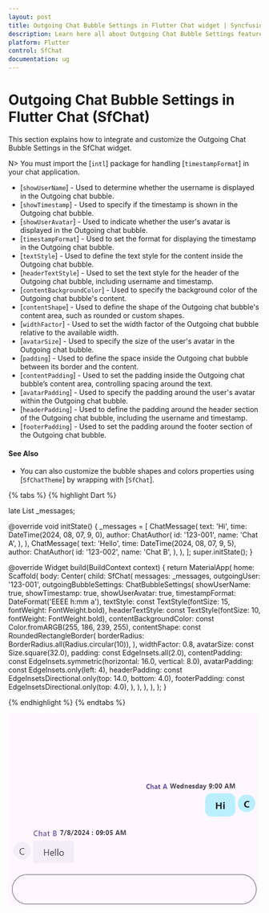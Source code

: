 ```yaml
---
layout: post
title: Outgoing Chat Bubble Settings in Flutter Chat widget | Syncfusion
description: Learn here all about Outgoing Chat Bubble Settings feature of Syncfusion Flutter Chat (SfChat) widget and more.
platform: Flutter
control: SfChat
documentation: ug
---
```


# Outgoing Chat Bubble Settings in Flutter Chat (SfChat)
This section explains how to integrate and customize the Outgoing Chat Bubble Settings in the SfChat widget.

N> You must import the [`intl`] package for handling [`timestampFormat`] in your chat application.

* [`showUserName`] - Used to determine whether the username is displayed in the Outgoing chat bubble.
* [`showTimestamp`] - Used to specify if the timestamp is shown in the Outgoing chat bubble.
* [`showUserAvatar`] - Used to indicate whether the user's avatar is displayed in the Outgoing chat bubble.
* [`timestampFormat`] - Used to set the format for displaying the timestamp in the Outgoing chat bubble.
* [`textStyle`] - Used to define the text style for the content inside the Outgoing chat bubble.
* [`headerTextStyle`] - Used to set the text style for the header of the Outgoing chat bubble, including username and timestamp.
* [`contentBackgroundColor`] - Used to specify the background color of the Outgoing chat bubble's content.
* [`contentShape`] - Used to define the shape of the Outgoing chat bubble's content area, such as rounded or custom shapes.
* [`widthFactor`] - Used to set the width factor of the Outgoing chat bubble relative to the available width.
* [`avatarSize`] - Used to specify the size of the user's avatar in the Outgoing chat bubble.
* [`padding`] - Used to define the space inside the Outgoing chat bubble between its border and the content.
* [`contentPadding`] - Used to set the padding inside the Outgoing chat bubble’s content area, controlling spacing around the text.
* [`avatarPadding`] - Used to specify the padding around the user's avatar within the Outgoing chat bubble.
* [`headerPadding`] - Used to define the padding around the header section of the Outgoing chat bubble, including the username and timestamp.
* [`footerPadding`] - Used to set the padding around the footer section of the Outgoing chat bubble.

#### See Also

* You can also customize the bubble shapes and colors properties using [`SfChatTheme`] by wrapping with [`SfChat`].

{% tabs %}
{% highlight Dart %}

late List<ChatMessage> _messages;

@override
void initState() {
  _messages = <ChatMessage>[
    ChatMessage(
      text: 'Hi',
      time: DateTime(2024, 08, 07, 9, 0),
      author: ChatAuthor(
        id: '123-001',
        name: 'Chat A',
      ),
    ),
    ChatMessage(
      text: 'Hello',
      time: DateTime(2024, 08, 07, 9, 5),
      author: ChatAuthor(
        id: '123-002',
        name: 'Chat B',
      ),
    ),
  ];
  super.initState();
}

@override
Widget build(BuildContext context) {
  return MaterialApp(
    home: Scaffold(
      body: Center(
        child: SfChat(
          messages: _messages,
          outgoingUser: '123-001',
          outgoingBubbleSettings: ChatBubbleSettings(
            showUserName: true,
            showTimestamp: true,
            showUserAvatar: true,
            timestampFormat: DateFormat('EEEE h:mm a'),
            textStyle:
                const TextStyle(fontSize: 15, fontWeight: FontWeight.bold),
            headerTextStyle:
                const TextStyle(fontSize: 10, fontWeight: FontWeight.bold),
            contentBackgroundColor: const Color.fromARGB(255, 186, 239, 255),
            contentShape: const RoundedRectangleBorder(
              borderRadius: BorderRadius.all(Radius.circular(10)),
            ),
            widthFactor: 0.8,
            avatarSize: const Size.square(32.0),
            padding: const EdgeInsets.all(2.0),
            contentPadding:
                const EdgeInsets.symmetric(horizontal: 16.0, vertical: 8.0),
            avatarPadding: const EdgeInsets.only(left: 4),
            headerPadding:
                const EdgeInsetsDirectional.only(top: 14.0, bottom: 4.0),
            footerPadding: const EdgeInsetsDirectional.only(top: 4.0),
          ),
        ),
      ),
    ),
  );
}

{% endhighlight %}
{% endtabs %}

![Chat outgoingBubbleSettings support](images/outgoing-bubble-settings/outgoingbubblesettings-chat.png)